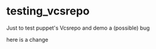 testing_vcsrepo
===============

Just to test puppet's Vcsrepo and demo a (possible) bug

here is a change
